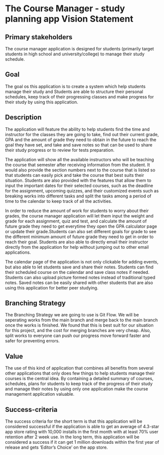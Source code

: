 # The Course Manager - study planning app Vision Statement

## Primary stakeholders 
The course manager application is designed for students (primarily target students in high school and university/college) to manage their study schedule.

## Goal
The goal os this application is to create a system which help students manage their study and Students are able to structure their personal schedules, keep track of their progressing classes and make progress for their study by using this application.

## Description
The application will feature the ability to help students find the time and instructor for the classes they are going to take, find out their current grade, GPA and the amount of grade they need to obtain in the future to reach the goal they have set, and take and save notes so that can be used to share their study progress or to review for tests preparation.

The application will show all the available instructors who will be teaching the course that semester after receiving information from the student. It would also provide the section numbers next to the course that is listed so that students can easily pick and take the course that best suits their situation. Students are also provided with the features that allow them to input the important dates for their selected courses, such as the deadline for the assignment, upcoming quizzes, and their customized events such as breaking works into different tasks and split the tasks among a period of time to the calendar to keep track of all the activities.

In order to reduce the amount of work for students to worry about their grades, the course manager application will let them input the weight and grade for each assignment, quiz and test, and calculate the amount of future grade they need to get everytime they open the GPA calculator page or update their grade.Students can also set different goals for grade to see the different minimum amount of future grade they need to get in order to reach their goal. Students are also able to directly email their instructor directly from the application for help without jumping out to other email applications.

The calendar page of the application is not only clickable for adding events, but also able to let students save and share their notes. Students can find their scheduled course on the calendar and save class notes if needed. Students can also upload picture formed notes instead of traditional typed notes. Saved notes can be easily shared with other students that are also using this application for better peer studying.

## Branching Strategy
The Branching Strategy we are going to use is Git Flow. We will be seperating works from the main branch and merge back to the main branch once the works is finished. We found that this is best suit for our situation for this project, and the cost for merging branches are very cheap. Also, split works to everyone can push our progress move forward faster and safer for preventing errors.

## Value
The use of this kind of application that combines all benefits from several other applications that only does few things to help students manage their courses is the central idea. By containing a detailed summary of courses, schedules, plans for students to keep track of the progress of their study and manage their notes by using only one application make the course management application valuable.

## Success-criteria
The success criteria for the short term is that this application will be considered successful if the application is able to get an average of 4.3-star app store rating with 10,000 installs in the first month with at least 70% user retention after 2 week use. In the long term, this 
application will be considered a success if it can get 1 million downloads within the first year of release and gets ‘Editor’s Choice’ on the app 
store.
